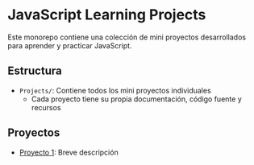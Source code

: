 # JavaScript Learning Projects

Este monorepo contiene una colección de mini proyectos desarrollados para aprender y practicar JavaScript.

## Estructura

- `Projects/`: Contiene todos los mini proyectos individuales
  - Cada proyecto tiene su propia documentación, código fuente y recursos

## Proyectos

- [Proyecto 1](Projects/Biblioteca-Digital/README.md): Breve descripción
